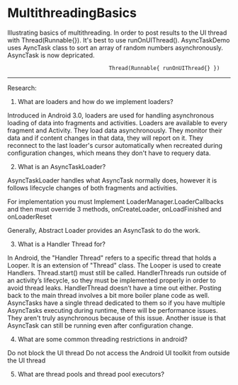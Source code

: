 # MultithreadingBasics

Illustrating basics of multithreading. In order to post results to the UI thread with Thread(Runnable{}).
It's best to use runOnUIThread(). AsyncTaskDemo uses AyncTask class to sort an array of random numbers asynchronously.
AsyncTask is now depricated.

                                    Thread(Runnable{ runOnUIThread{} })


************************************************************************

Research:

1. What are loaders and how do we implement loaders?

Introduced in Android 3.0, loaders are used for handling asynchronous loading of data into fragments
and activities. Loaders are available to every fragment and Activity. They load data asynchronously.
They monitor their data and if content changes in that data, they will report on it.
They reconnect to the last loader's cursor automatically when recreated during configuration changes,
which means they don't have to requery data.

2. What is an AsyncTaskLoader?

AsyncTaskLoader handles what AsyncTask normally does, however it is follows lifecycle changes of both
fragments and activities.

For implementation you must Implement LoaderManager.LoaderCallbacks<String> and then must override 3 methods,
onCreateLoader, onLoadFinished and onLoaderReset

Generally, Abstract Loader provides an AsyncTask to do the work.

3. What is a Handler Thread for?

In Android, the "Handler Thread" refers to a specific thread that holds a Looper. It is an extension of "Thread" class.
The Looper is used to create Handlers. Thread.start() must still be called.
HandlerThreads run outside of an activity’s lifecycle, so they must be implemented properly in order to avoid thread leaks.
HandlerThread doesn’t have a time out either.  Posting back to the main thread involves a bit more boiler plane code as well.
AsyncTasks have a single thread dedicated to them so if you have multiple AsyncTasks executing during runtime, there will be
performance issues. They aren't truly asynchronous because of this issue. Another issue is that AsyncTask can still be running
even after configuration change.

4. What are some common threading restrictions in android?

Do not block the UI thread
Do not access the Android UI toolkit from outside the UI thread
 
5. What are thread pools and thread pool executors?

